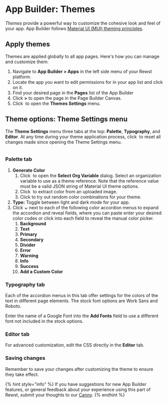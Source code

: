 # App Builder: Themes

_Themes_ provide a powerful way to customize the cohesive look and feel of your app. App Builder follows [Material UI (MUI) theming principles](https://mui.com/material-ui/customization/theming/).

## Apply themes

Themes are applied globally to all app pages. Here's how you can manage and customize them:

1. Navigate to **App Builder > Apps** in the left side menu of your Rewst platform.
2. Locate the app you want to edit permissions for in your app list and click on it.
3. Find your desired page in the **Pages** list of the App Builder
4. Click **>** to open the page in the Page Builder Canvas.
5. Click <img src="../../../.gitbook/assets/Screenshot 2025-08-21 at 6.05.05 PM.png" alt="" data-size="line"> to open the **Themes Settings** menu.

## Theme options: Theme Settings menu

The **Theme Settings** menu three tabs at the top: **Palette**, **Typography**, and **Editor**.  At any time during your theme application process, click <img src="../../../.gitbook/assets/Screenshot 2025-08-21 at 6.23.20 PM.png" alt="" data-size="line"> to reset all changes made since opening the Theme Settings menu.

<figure><img src="../../../.gitbook/assets/Screenshot 2025-08-21 at 6.05.53 PM.png" alt=""><figcaption></figcaption></figure>

### **Palette tab**

1. **Generate Color**
   1. Click <img src="../../../.gitbook/assets/Screenshot 2025-08-21 at 6.11.49 PM.png" alt="" data-size="line"> to open the **Select Org Variable** dialog. Select an organization variable to use as a theme reference. Note that the reference value must be a valid JSON string of Material UI theme options.
   2. Click <img src="../../../.gitbook/assets/Screenshot 2025-08-21 at 6.15.41 PM.png" alt="" data-size="line"> to extract color from an uploaded image.&#x20;
   3. Click <img src="../../../.gitbook/assets/Screenshot 2025-08-21 at 6.16.30 PM.png" alt="" data-size="line">to try out random color combinations for your theme.
2. **Type:** Toggle between light and dark mode for your app.
3. Click **⌄** next to each of the following color accordion menus to expand the accordion and reveal fields, where you can paste enter your desired color codes or click into each field to reveal the manual color picker.
   1. **Background**
   2. **Text**
   3. **Primary**
   4. **Secondary**
   5. **Divider**
   6. **Error**
   7. **Warning**
   8. **Info**
   9. **Success**
   10. **Add a Custom Color**

### **Typography tab**

Each of the accordion menus in this tab offer settings for the colors of the text in different page elements. The stock font options are Work Sans and Roboto.&#x20;

Enter the name of a Google Font into the **Add Fonts** field to use a different font not included in the stock options.

### **Editor tab**

For advanced customization, edit the CSS directly in the **Editor** tab.

### Saving changes

Remember to save your changes after customizing the theme to ensure they take effect.

{% hint style="info" %}
If you have suggestions for new App Builder features, or general feedback about your experience using this part of Rewst, submit your thoughts to our [Canny](https://rewst.canny.io/app-builder).&#x20;
{% endhint %}
